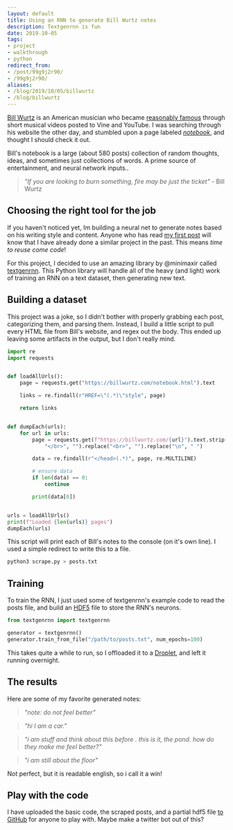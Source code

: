 ```yaml
---
layout: default
title: Using an RNN to generate Bill Wurtz notes
description: Textgenrnn is fun
date: 2019-10-05
tags:
- project
- walkthrough
- python
redirect_from:
- /post/99g9j2r90/
- /99g9j2r90/
aliases:
- /blog/2019/10/05/billwurtz
- /blog/billwurtz
---
```


[Bill Wurtz](https://billwurtz.com/) is an American musician who became [reasonably famous](https://socialblade.com/youtube/user/billwurtz/realtime) through short musical videos posted to Vine and YouTube. I was searching through his website the other day, and stumbled upon a page labeled [*notebook*](https://billwurtz.com/notebook.html), and thought I should check it out.

Bill's notebook is a large (about 580 posts) collection of random thoughts, ideas, and sometimes just collections of words. A prime source of entertainment, and neural network inputs..

> *"If you are looking to burn something, fire may be just the ticket"* - Bill Wurtz

## Choosing the right tool for the job
If you haven't noticed yet, Im building a neural net to generate notes based on his writing style and content. Anyone who has read [my first post](@/blog/2018-06-27-BecomeRanter.md) will know that I have already done a similar project in the past. This means *time to reuse come code*!

For this project, I decided to use an amazing library by @minimaxir called [textgenrnn](https://github.com/minimaxir/textgenrnn). This Python library will handle all of the heavy (and light) work of training an RNN on a text dataset, then generating new text. 

## Building a dataset
This project was a joke, so I didn't bother with properly grabbing each post, categorizing them, and parsing them. Instead, I build a little script to pull every HTML file from Bill's website, and regex out the body. This ended up leaving some artifacts in the output, but I don't really mind.

```python
import re
import requests


def loadAllUrls():
    page = requests.get("https://billwurtz.com/notebook.html").text

    links = re.findall(r"HREF=\"(.*)\"style", page)

    return links


def dumpEach(urls):
    for url in urls:
        page = requests.get(f"https://billwurtz.com/{url}").text.strip().replace(
            "</br>", "").replace("<br>", "").replace("\n", " ")

        data = re.findall(r"</head>(.*)", page, re.MULTILINE)

        # ensure data
        if len(data) == 0:
            continue

        print(data[0])


urls = loadAllUrls()
print(f"Loaded {len(urls)} pages")
dumpEach(urls)

```

This script will print each of Bill's notes to the console (on it's own line). I used a simple redirect to write this to a file.

```sh
python3 scrape.py > posts.txt
```

## Training
To train the RNN, I just used some of textgenrnn's example code to read the posts file, and build an [HDF5](https://en.wikipedia.org/wiki/Hierarchical_Data_Format) file to store the RNN's neurons.

```python
from textgenrnn import textgenrnn

generator = textgenrnn()
generator.train_from_file("/path/to/posts.txt", num_epochs=100)
```

This takes quite a while to run, so I offloaded it to a [Droplet](https://www.digitalocean.com/products/droplets/), and left it running overnight.

## The results
Here are some of my favorite generated notes:

> *"note: do not feel better"*

> *"hi  I am a car."*

> *"i am stuff and think about this before . this is it, the pond. how do they make me feel better?"*

> *"i am still about the floor"*

Not perfect, but it is readable english, so i call it a win!

## Play with the code
I have uploaded the basic code, the scraped posts, and a partial hdf5 file [to GitHub](https://github.com/Ewpratten/be-bill) for anyone to play with. Maybe make a twitter bot out of this?

